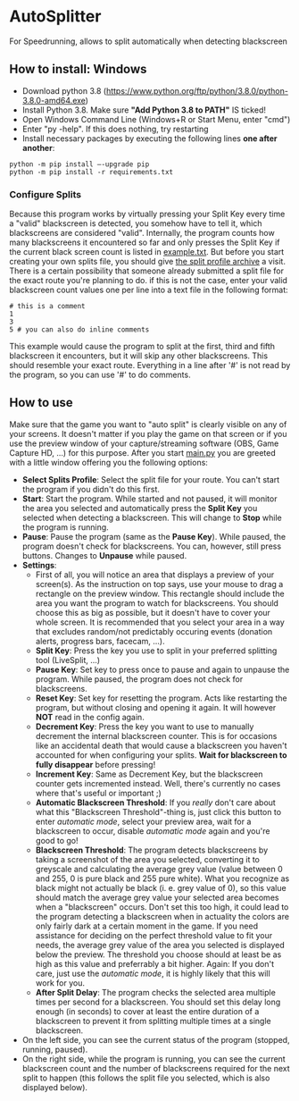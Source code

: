 # AutoSplitter
For Speedrunning, allows to split automatically when detecting blackscreen

## How to install: Windows

- Download python 3.8 (https://www.python.org/ftp/python/3.8.0/python-3.8.0-amd64.exe)
- Install Python 3.8. Make sure **"Add Python 3.8 to PATH"** IS ticked!
- Open Windows Command Line (Windows+R or Start Menu, enter "cmd")
- Enter "py -help". If this does nothing, try restarting
- Install necessary packages by executing the following lines **one after another**:
```
python -m pip install –-upgrade pip
python -m pip install -r requirements.txt
```

### Configure Splits
Because this program works by virtually pressing your Split Key every time a "valid" blackscreen is detected, you somehow have to tell it, which blackscreens are considered "valid".
Internally, the program counts how many blackscreens it encountered so far and only presses the Split Key if the current black screen count is listed in [example.txt](splits_profiles/example.txt).
But before you start creating your own splits file, you should give [the split profile archive](https://github.com/chelast55/AutoSplitter/tree/develop/splits_profiles) a visit. There is a certain possibility that someone already submitted a split file for the exact route you're planning to do.
if this is not the case, enter your valid blackscreen count values one per line into a text file in the following format:
```
# this is a comment
1
3
5 # you can also do inline comments
```
This example would cause the program to split at the first, third and fifth blackscreen it encounters, but it will skip any other blackscreens. This should resemble your exact route. Everything in a line after '#' is not read by the program, so you can use '#' to do comments.

## How to use

Make sure that the game you want to "auto split" is clearly visible on any of your screens. It doesn't matter if you play the game on that screen or if you use the preview window of your capture/streaming software (OBS, Game Capture HD, ...) for this purpose. After you start [main.py](main.py) you are greeted with a little window offering you the following options:
- **Select Splits Profile**: Select the split file for your route. You can't start the program if you didn't do this first.
- **Start**: Start the program. While started and not paused, it will monitor the area you selected and automatically press the **Split Key** you selected when detecting a blackscreen. This will change to **Stop** while the program is running.
- **Pause**: Pause the program (same as the **Pause Key**). While paused, the program doesn't check for blackscreens. You can, however, still press buttons. Changes to **Unpause** while paused.
- **Settings**:
  - First of all, you will notice an area that displays a preview of your screen(s). As the instruction on top says, use your mouse to drag a rectangle on the preview window. This rectangle should include the area you want the program to watch for blackscreens. You should choose this as big as possible, but it doesn't have to cover your whole screen. It is recommended that you select your area in a way that excludes random/not predictably occuring events (donation alerts, progress bars, facecam, ...).
  - **Split Key**: Press the key you use to split in your preferred splitting tool (LiveSplit, ...)
  - **Pause Key**: Set key to press once to pause and again to unpause the program. While paused, the program does not check for blackscreens.
  - **Reset Key**: Set key for resetting the program. Acts like restarting the program, but without closing and opening it again. It will however **NOT** read in the config again.
  - **Decrement Key**: Press the key you want to use to manually decrement the internal blackscreen counter. This is for occasions like an accidental death that would cause a blackscreen you haven't accounted for when configuring your splits. **Wait for blackscreen to fully disappear** before pressing!
  - **Increment Key**: Same as Decrement Key, but the blackscreen counter gets incremented instead. Well, there's currently no cases where that's useful or important ;)
  - **Automatic Blackscreen Threshold**: If you *really* don't care about what this "Blackscreen Threshold"-thing is, just click this button to enter *automatic mode*, select your preview area, wait for a blackscreen to occur, disable *automatic mode* again and you're good to go!
  - **Blackscreen Threshold**: The program detects blackscreens by taking a screenshot of the area you selected, converting it to greyscale and calculating the average grey value (value between 0 and 255, 0 is pure black and 255 pure white). What you recognize as black might not actually be black (i. e. grey value of 0), so this value should match the average grey value your selected area becomes when a "blackscreen" occurs. Don't set this too high, it could lead to the program detecting a blackscreen when in actuality the colors are only fairly dark at a certain moment in the game. If you need assistance for deciding on the perfect threshold value to fit your needs, the average grey value of the area you selected is displayed below the preview. The threshold you choose should at least be as high as this value and preferrably a bit higher. Again: If you don't care, just use the *automatic mode*, it is highly likely that this will work for you.
  - **After Split Delay**: The program checks the selected area multiple times per second for a blackscreen. You should set this delay long enough (in seconds) to cover at least the entire duration of a blackscreen to prevent it from splitting multiple times at a single blackscreen.
- On the left side, you can see the current status of the program (stopped, running, paused).
- On the right side, while the program is running, you can see the current blackscreen count and the number of blackscreens required for the next split to happen (this follows the split file you selected, which is also displayed below).
